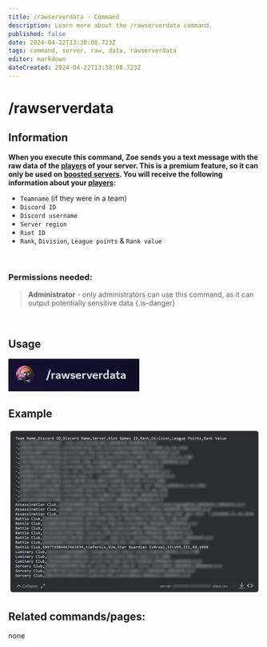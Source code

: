 ```yaml
---
title: /rawserverdata - Command
description: Learn more about the /rawserverdata command.
published: false
date: 2024-04-22T13:38:08.723Z
tags: command, server, raw, data, rawserverdata
editor: markdown
dateCreated: 2024-04-22T13:38:08.723Z
---
```


# /rawserverdata
## Information
**When you execute this command, Zoe sends you a text message with the raw data of the [players](/en/terms/player) of your server. This is a premium feature, so it can only be used on [boosted servers](/en/Zoe-Points-And-Boosting). You will receive the following information about your [players](/en/terms/player):**
- `Teamname` (if they were in a team)
- `Discord ID`
- `Discord username`
- `Server region`
- `Riot ID`
- `Rank`, `Division`, `League points` & `Rank value`
<br>

### Permissions needed:

>**Administrator** - only administrators can use this command, as it can output potentially sensitive data {.is-danger}

<br>

## Usage
![](/en_/en_rawserverdata.png)
<br>
 
## Example
![](/en_/en_rawserverdata_output.png)
<br>
 
## Related commands/pages:
none